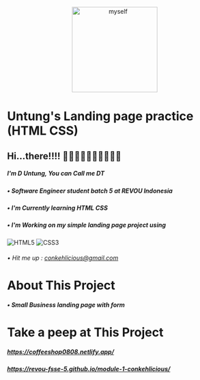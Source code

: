 <p align="center"><img width="200px" src="img/myself.JPG" alt="myself" /></p>


# Untung's Landing page practice (HTML CSS)

## Hi...there!!!! 👋🏻👋🏻👋🏻👋🏻👋🏻
##### I'm D Untung, _You can Call me DT_
##### • Software Engineer student batch 5 at REVOU Indonesia

##### • I'm Currently learning HTML CSS
##### • I'm Working on my simple landing page project using 
  ![HTML5](https://img.shields.io/badge/html5-%23E34F26.svg?style=for-the-badge&logo=html5&logoColor=white) ![CSS3](https://img.shields.io/badge/css3-%231572B6.svg?style=for-the-badge&logo=css3&logoColor=white)
###### • Hit me up : conkehlicious@gmail.com

# About This Project
##### • Small Business landing page with form

# Take a peep at This Project
##### https://coffeeshop0808.netlify.app/
##### https://revou-fsse-5.github.io/module-1-conkehlicious/

